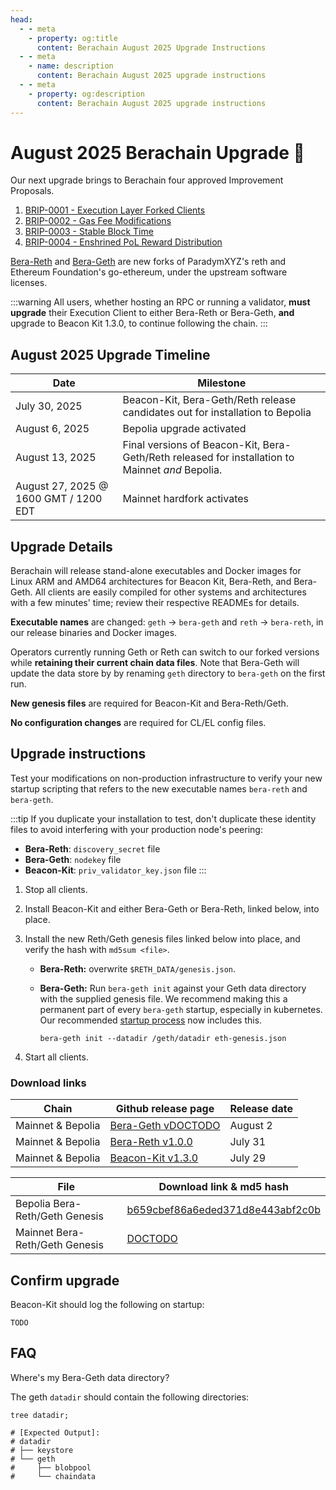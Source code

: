 ```yaml
---
head:
  - - meta
    - property: og:title
      content: Berachain August 2025 Upgrade Instructions
  - - meta
    - name: description
      content: Berachain August 2025 upgrade instructions
  - - meta
    - property: og:description
      content: Berachain August 2025 upgrade instructions
---
```


# August 2025 Berachain Upgrade 🔱

Our next upgrade brings to Berachain four approved Improvement Proposals.

1. [BRIP-0001 - Execution Layer Forked Clients](https://github.com/berachain/BRIPs/blob/main/meta/BRIP-0001.md)
2. [BRIP-0002 - Gas Fee Modifications](https://github.com/berachain/BRIPs/blob/main/meta/BRIP-0002.md)
3. [BRIP-0003 - Stable Block Time](https://github.com/berachain/BRIPs/blob/main/meta/BRIP-0003.md)
4. [BRIP-0004 - Enshrined PoL Reward Distribution](https://github.com/berachain/BRIPs/blob/main/meta/BRIP-0004.md)

[Bera-Reth](https://github.com/berachain/bera-reth) and [Bera-Geth](https://github.com/berachain/bera-geth) are new forks of ParadymXYZ's reth and Ethereum Foundation's go-ethereum, under the upstream software licenses.

:::warning
All users, whether hosting an RPC or running a validator, **must upgrade** their Execution Client to either Bera-Reth or Bera-Geth, **and** upgrade to Beacon Kit 1.3.0, to continue following the chain.
:::

## August 2025 Upgrade Timeline

| Date                                    | Milestone                                                                                         |
| --------------------------------------- | ------------------------------------------------------------------------------------------------- |
| July 30, 2025                           | Beacon-Kit, Bera-Geth/Reth release candidates out for installation to Bepolia                     |
| August 6, 2025                          | Bepolia upgrade activated                                                                         |
| August 13, 2025                       | Final versions of Beacon-Kit, Bera-Geth/Reth released for installation to Mainnet _and_ Bepolia. |
| August 27, 2025 @ 1600 GMT / 1200 EDT | Mainnet hardfork activates                                                                        |

## Upgrade Details

Berachain will release stand-alone executables and Docker images for Linux ARM and AMD64 architectures for Beacon Kit, Bera-Reth, and Bera-Geth. All clients are easily compiled for other systems and architectures with a few minutes' time; review their respective READMEs for details.

**Executable names** are changed: `geth` → `bera-geth` and `reth` → `bera-reth`, in our release binaries and Docker images.

Operators currently running Geth or Reth can switch to our forked versions while **retaining their current chain data files**. Note that Bera-Geth will update the data store by by renaming `geth` directory to `bera-geth` on the first run.

**New genesis files** are required for Beacon-Kit and Bera-Reth/Geth.

**No configuration changes** are required for CL/EL config files.


## Upgrade instructions

Test your modifications on non-production infrastructure to verify your new startup scripting that refers to the new executable names `bera-reth` and `bera-geth`.

:::tip
If you duplicate your installation to test, don't duplicate these identity files to avoid interfering with your production node's peering:

- **Bera-Reth**: `discovery_secret` file
- **Bera-Geth**: `nodekey` file
- **Beacon-Kit**: `priv_validator_key.json` file
  :::

1. Stop all clients.
2. Install Beacon-Kit and either Bera-Geth or Bera-Reth, linked below, into place.
3. Install the new Reth/Geth genesis files linked below into place, and verify the hash with `md5sum <file>`.
   - **Bera-Reth:** overwrite `$RETH_DATA/genesis.json`.
   - **Bera-Geth:** Run `bera-geth init` against your Geth data directory with the supplied genesis file.
     We recommend making this a permanent part of every `bera-geth` startup, especially in kubernetes. Our recommended [startup process](https://github.com/berachain/guides/tree/main/apps/node-scripts/run-geth.sh) now includes this.

     `bera-geth init --datadir /geth/datadir eth-genesis.json`

4. Start all clients.

### Download links

| Chain             | Github release page                                                              | Release date |
| ----------------- | -------------------------------------------------------------------------------- | ------------ |
| Mainnet & Bepolia | [Bera-Geth vDOCTODO](https://github.com/berachain/bera-geth/releases/tag/vDOCTODO)     | August 2     |
| Mainnet & Bepolia | [Bera-Reth v1.0.0](https://github.com/berachain/bera-reth/releases/tag/v1.0-0)     | July 31      |
| Mainnet & Bepolia | [Beacon-Kit v1.3.0](https://github.com/berachain/beacon-kit/releases/tag/v1.3.0) | July 29      |

| File                           | Download link & md5 hash                                                                                                                           |
| ------------------------------ | -------------------------------------------------------------------------------------------------------------------------------------------------- |
| Bepolia Bera-Reth/Geth Genesis | [b659cbef86a6eded371d8e443abf2c0b](https://raw.githubusercontent.com/berachain/beacon-kit/refs/heads/main/testing/networks/80069/eth-genesis.json) |
| Mainnet Bera-Reth/Geth Genesis | [DOCTODO](https://raw.githubusercontent.com/berachain/beacon-kit/refs/heads/main/testing/networks/80094/eth-genesis.json)                             |

## Confirm upgrade

Beacon-Kit should log the following on startup:

```
TODO
```

## FAQ

Where's my Bera-Geth data directory?

The geth `datadir` should contain the following directories:

```bash-vue{4-8}
tree datadir;

# [Expected Output]:
# datadir
# ├── keystore
# └── geth
#     ├── blobpool
#     └── chaindata
```
